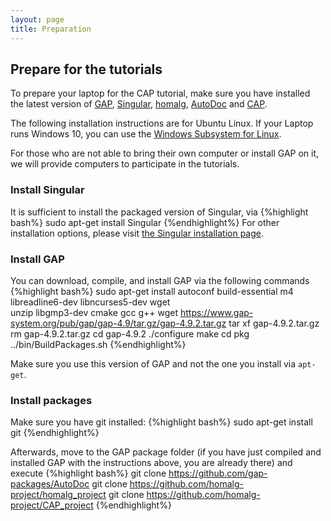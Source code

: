 ```yaml
---
layout: page
title: Preparation
---
```


## Prepare for the tutorials

To prepare your laptop for the CAP tutorial, make sure you have installed the latest version of [GAP](http://www.gap-system.org), [Singular](http://www.singular.uni-kl.de),
[homalg](http://homalg-project.github.io), [AutoDoc](https://gap-packages.github.io/AutoDoc) and [CAP](http://homalg-project.github.io/CAP_project).

The following installation instructions are for Ubuntu Linux. If your Laptop runs Windows 10, you can use the [Windows Subsystem for Linux](https://docs.microsoft.com/en-us/windows/wsl/install-win10).

For those who are not able to bring their own computer or install GAP on it, we will provide computers to participate in the tutorials.

### Install Singular

It is sufficient to install the packaged version of Singular, via
{%highlight bash%}
sudo apt-get install Singular
{%endhighlight%}
For other installation options, please visit [the Singular installation page](https://www.singular.uni-kl.de/index.php/singular-download.html).

### Install GAP

You can download, compile, and install GAP via the following commands
{%highlight bash%}
sudo apt-get install autoconf build-essential m4\
                     libreadline6-dev libncurses5-dev wget \
                     unzip libgmp3-dev cmake gcc g++
wget https://www.gap-system.org/pub/gap/gap-4.9/tar.gz/gap-4.9.2.tar.gz
tar xf gap-4.9.2.tar.gz
rm gap-4.9.2.tar.gz
cd gap-4.9.2
./configure
make
cd pkg
../bin/BuildPackages.sh
{%endhighlight%}

Make sure you use this version of GAP and not the one you install via `apt-get`.

### Install packages

Make sure you have git installed:
{%highlight bash%}
sudo apt-get install git
{%endhighlight%}

Afterwards, move to the GAP package folder (if you have just compiled and installed GAP with the instructions above, you are
already there) and execute
{%highlight bash%}
git clone https://github.com/gap-packages/AutoDoc
git clone https://github.com/homalg-project/homalg_project
git clone https://github.com/homalg-project/CAP_project
{%endhighlight%}